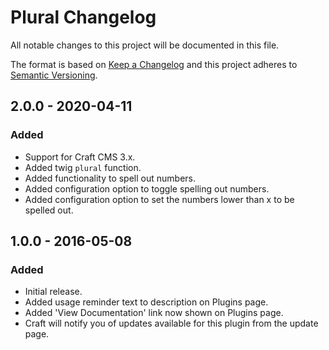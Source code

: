 # Plural Changelog

All notable changes to this project will be documented in this file.

The format is based on [Keep a Changelog](http://keepachangelog.com/) and this project adheres to [Semantic Versioning](http://semver.org/).

## 2.0.0 - 2020-04-11
### Added
- Support for Craft CMS 3.x.
- Added twig `plural` function.
- Added functionality to spell out numbers.
- Added configuration option to toggle spelling out numbers.
- Added configuration option to set the numbers lower than x to be spelled out.

## 1.0.0 - 2016-05-08
### Added
- Initial release.
- Added usage reminder text to description on Plugins page.
- Added 'View Documentation' link now shown on Plugins page.
- Craft will notify you of updates available for this plugin from the update page.